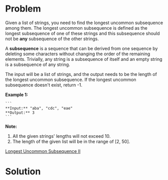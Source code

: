 
# Problem

Given a list of strings, you need to find the longest uncommon subsequence
among them. The longest uncommon subsequence is defined as the longest
subsequence of one of these strings and this subsequence should not be **any**
subsequence of the other strings.

A **subsequence** is a sequence that can be derived from one sequence by
deleting some characters without changing the order of the remaining elements.
Trivially, any string is a subsequence of itself and an empty string is a
subsequence of any string.

The input will be a list of strings, and the output needs to be the length of
the longest uncommon subsequence. If the longest uncommon subsequence doesn't
exist, return -1.

**Example 1:**  

    ```
    **Input:** "aba", "cdc", "eae"
    **Output:** 3
    ```

**Note:**

  1. All the given strings' lengths will not exceed 10.
  2. The length of the given list will be in the range of [2, 50].



[Longest Uncommon Subsequence II](https://leetcode.com/problems/longest-uncommon-subsequence-ii)

# Solution



